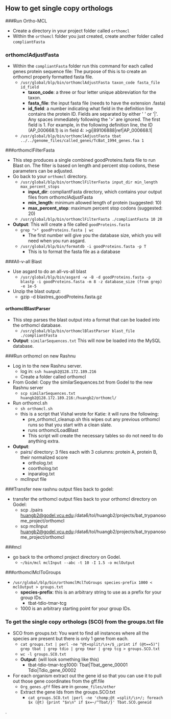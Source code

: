 How to get single copy orthologs
--------------------------------------------

###Run Ortho-MCL

* Create a directory in your project folder called ```orthomcl```
* Within the ```orthomcl``` folder you just created, create another folder called ```compliantFasta```

### orthomclAdjustFasta

* Within the ```compliantFasta``` folder run this command for each called genes protein sequence file: The purpose of this is to create an orthomcl properly formatted fasta file.
	* ```/usr/global/blp/bin/orthomclAdjustFasta taxon_code fasta_file id_field```
		* **taxon_code**: a three or four letter unique abbreviation for the taxon.
		* **fasta_file**: the input fasta file (needs to have the extension .fasta)
		* **id_field**: a number indicating what field in the definition line contains
               the protein ID.  Fields are separated by either ' ' or '|'. Any
               spaces immediately following the '>' are ignored.  The first
               field is 1. For example, in the following definition line, the
               ID (AP_000668.1) is in field 4:  >gi|89106888|ref|AP_000668.1|
	* ```/usr/global/blp/bin/orthomclAdjustFasta tbat ../../genome_files/called_genes/TcBat_1994_genes.faa 1```

###orthomclFilterFasta

* This step produces a single combined goodProteins.fasta file to run Blast on. The filter is based on length and percent stop codons, these parameters can be adjusted.
* Go back to your ```orthomcl``` directory.
	* ```/usr/global/blp/bin/orthomclFilterFasta input_dir min_length max_percent_stops```
		* **input_dir**: compliantFasta directory, which contains your output files from orthomclAdjustFasta
		* **min_length**: minimum allowed length of protein (suggested: 10)
		* **max_percent_stop**: maximum percent stop codons (suggested: 20)
	* ```/usr/global/blp/bin/orthomclFilterFasta ./compliantFasta 10 20```
* **Output**: This will create a file called ```goodProteins.fasta```
	* ```grep ">" goodProteins.fasta | wc ```
		* The first number will give you the database size, which you will need when you run asgard.
	* ```/usr/global/blp/bin/formatdb -i goodProteins.fasta -p T```
		* This is to format the fasta file as a database

###All-v-all Blast
* Use asgard to do an all-vs-all blast
	* ```/usr/global/blp/bin/asgard -w -B -d goodProteins.fasta -p blastp -i goodProteins.fasta -m 8 -z database_size (from grep) -e 1e-5```
* Unzip the blast output:
	* gzip -d blastres_goodProteins.fasta.gz
	
#### orthomclBlastParser
* This step parses the blast output into a format that can be loaded into the orthomcl database.
	* ```/usr/global/blp/bin/orthomclBlastParser blast_file ./compliantFasta```
* **Output**: ```similarSequences.txt``` This will now be loaded into the MySQL database.

###Run orthomcl on new Rashnu
* Log in to the new Rashnu server. 
	* log in: ```ssh huangb2@128.172.189.216```
	* Create a folder called orthomcl
* From Godel: Copy the similarSequences.txt from Godel to the new Rashnu server
	* ```scp similarSequences.txt huangb2@128.172.189.216:/huangb2/orthomcl/```
* Run orthomcl.sh
	* ```sh orthomcl.sh```
	* this is a script that Vishal wrote for Katie: it will runs the following:
		* pre_orthomcl_cleanup.sh this wipes out any previous orthomcl runs so that you start with a clean slate.
		* runs orthomclLoadBlast
		* This script will create the necessary tables so do not need to do anything extra. 
* **Output**: 
	* pairs/ directory: 3 files each with 3 columns: protein A, protein B, their normalized score
		* ortholog.txt
		* coortholog.txt
		* inparalog.txt
	* mclInput file

###Transfer new rashnu output files back to godel:

* transfer the orthomcl output files back to your orthomcl directory on Godel:
	* scp ./pairs huangb2@godel.vcu.edu:/data6/tol/huangb2/projects/bat_trypanosome_project/orthomcl
	* scp mclInput huangb2@godel.vcu.edu:/data6/tol/huangb2/projects/bat_trypanosome_project/orthomcl
	
###mcl
* go back to the orthomcl project directory on Godel.
	* ```~/bin/mcl mclInput --abc -t 10 -I 1.5 -o mclOutput```

###orthomclMclToGroups
* ```/usr/global/blp/bin/orthomclMclToGroups species-prefix 1000 < mclOutput > groups.txt```
	* **species-prefix**: this is an arbitrary string to use as a prefix for your group IDs.
		* tbat-tdio-tmar-tcg
	* 1000 is an arbitrary starting point for your group IDs. 

### To get the single copy orthologs (SCO) from the groups.txt file
* SCO from groups.txt: You want to find all instances where all the species are present but there is only 1 gene from each. 
	* ```cat groups.txt | perl -ne "@t=split/\s+/$_;print if (@t==5)"| grep tbat | grep tdio | grep tmar | grep tcg > groups.SCO.txt```
	* ```wc -l groups.SCO.txt```
	* **Output**: (will look something like this)
		* tbat-tdio-tmar-tcg1000: Tbat|Tbat_gene_00001 Tdio|Tdio_gene_00002 
* For each organism extract out the gene id so that you can use it to pull out those gene coordinates from the gff.file
	* ```Org_genes.gff``` files are in ```genome_files/other``` 
	* Extract the gene Ids from the groups.SCO.txt 
		* ```cat groups.SCO.txt |perl -ne 'chomp;@t =split/\s+/; foreach $x (@t) {print "$x\n" if $x=~/^Tbat/}' Tbat.SCO.geneid```

	

.


